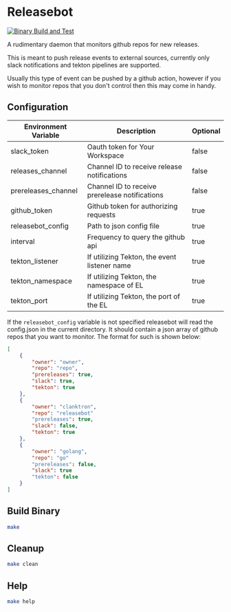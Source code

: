 # Releasebot
[![Binary Build and Test](https://github.com/clanktron/releasebot/actions/workflows/go-build.yaml/badge.svg)](https://github.com/clanktron/releasebot/actions/workflows/go-build.yaml)

A rudimentary daemon that monitors github repos for new releases. 

This is meant to push release events to external sources, currently only slack notifications and tekton pipelines are supported.

Usually this type of event can be pushed by a github action, however if you wish to monitor repos that you don't control then this may come in handy.

## Configuration

| Environment Variable  | Description                                       | Optional          |
| --------------------  | -----------                                       | --------          |
| slack_token           | Oauth token for Your Workspace                    | false             |
| releases_channel      | Channel ID to receive release notifications       | false             |
| prereleases_channel   | Channel ID to receive prerelease notifications    | false             |
| github_token          | Github token for authorizing requests             | true              |
| releasebot_config     | Path to json config file                          | true              |
| interval              | Frequency to query the github api                 | true              |
| tekton_listener       | If utilizing Tekton, the event listener name      | true              |
| tekton_namespace      | If utilizing Tekton, the namespace of EL          | true              |
| tekton_port           | If utilizing Tekton, the port of the EL           | true              |

If the `releasebot_config` variable is not specified releasebot will read the config.json in the current directory. It should contain a json array of github repos that you want to monitor.
The format for such is shown below:
```json
[
    {
        "owner": "owner",
        "repo": "repo",
        "prereleases": true,
        "slack": true,
        "tekton": true
    },
    {
        "owner": "clanktron",
        "repo": "releasebot"
        "prereleases": true,
        "slack": false,
        "tekton": true
    },
    {
        "owner": "golang",
        "repo": "go"
        "prereleases": false,
        "slack": true
        "tekton": false
    }
]
```

## Build Binary
```bash
make
```
## Cleanup
```bash
make clean
```
## Help
```bash
make help
```
